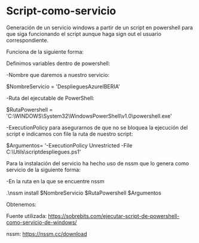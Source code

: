 # Script-como-servicio
Generación de un servicio windows a partir de un script en powershell para que siga funcionando el script aunque haga sign out el usuario correspondiente.

Funciona de la siguiente forma:

Definimos variables dentro de powershell:

-Nombre que daremos a nuestro servicio:

$NombreServicio = 'DesplieguesAzureIBERIA'

-Ruta del ejecutable de PowerShell:

$RutaPowershell = 'C:\WINDOWS\System32\WindowsPowerShell\v1.0\powershell.exe'

-ExecutionPolicy para asegurarnos de que no se bloquea la ejecución del script e indicamos con file  la ruta de nuestro script:

$Argumentos= '-ExecutionPolicy Unrestricted -File C:\Utils\scriptdespliegues.ps1'

Para la instalación del servicio ha hecho uso de nssm que lo genera como servicio de la siguiente forma:

-En la ruta en la que se encuentre nssm

.\nssm install $NombreServicio $RutaPowershell $Argumentos

Obtenemos:

Fuente utilizada: https://sobrebits.com/ejecutar-script-de-powershell-como-servicio-de-windows/

nssm: https://nssm.cc/download
